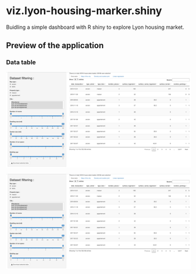 # viz.lyon-housing-marker.shiny
Buidling a simple dashboard with R shiny to explore Lyon housing market.

## Preview of the application

### Data table

![Shiny app data table view](https://github.com/jfolleas1/viz.lyon-housing-marker.shiny/blob/main/img/shiny-app-table.png?raw=true)

![Shiny app data table view](img/shiny-app-table.png)